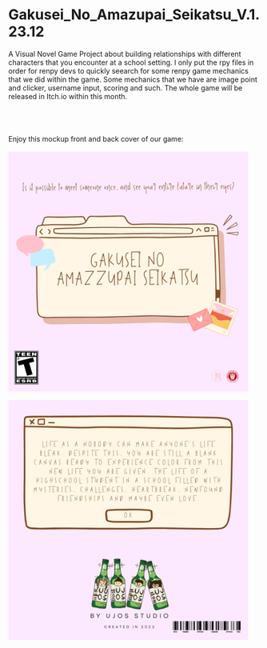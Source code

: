 # Gakusei_No_Amazupai_Seikatsu_V.1.23.12
A Visual Novel Game Project about building relationships with different characters that you encounter at a school setting. 
I only put the rpy files in order for renpy devs to quickly seearch for some renpy game mechanics that we did within the game.
Some mechanics that we have are image point and clicker, username input, scoring and such.
The whole game will be released in Itch.io within this month.
<br>
<br>
<br>
<br>
<br>
Enjoy this mockup front and back cover of our game:
<br>
<br>
<img align="center" alt="Renpy" width="480px" src="Cover 1.2.png"/>
<br>
<br>
<img align="center" alt="Renpy" width="480px" src="Cover 1.2 Back.png"/>
